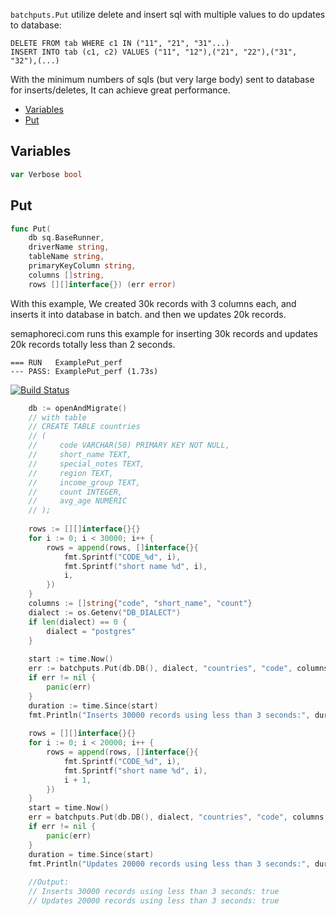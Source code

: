 

`batchputs.Put` utilize delete and insert sql with multiple values to do updates to database:

```
DELETE FROM tab WHERE c1 IN ("11", "21", "31"...)
INSERT INTO tab (c1, c2) VALUES ("11", "12"),("21", "22"),("31", "32"),(...)
```

With the minimum numbers of sqls (but very large body) sent to database for inserts/deletes, It can achieve great performance.




* [Variables](#variables)
* [Put](#put)


## Variables
``` go
var Verbose bool
```


## Put
``` go
func Put(
    db sq.BaseRunner,
    driverName string,
    tableName string,
    primaryKeyColumn string,
    columns []string,
    rows [][]interface{}) (err error)
```

With this example, We created 30k records with 3 columns each, and inserts it into database in batch. and then we updates 20k records.

semaphoreci.com runs this example for inserting 30k records and updates 20k records totally less than 2 seconds.

```
=== RUN   ExamplePut_perf
--- PASS: ExamplePut_perf (1.73s)
```

[![Build Status](https://semaphoreci.com/api/v1/theplant/batchputs/branches/master/badge.svg)](https://semaphoreci.com/theplant/batchputs)
```go
	db := openAndMigrate()
	// with table
	// CREATE TABLE countries
	// (
	//     code VARCHAR(50) PRIMARY KEY NOT NULL,
	//     short_name TEXT,
	//     special_notes TEXT,
	//     region TEXT,
	//     income_group TEXT,
	//     count INTEGER,
	//     avg_age NUMERIC
	// );
	
	rows := [][]interface{}{}
	for i := 0; i < 30000; i++ {
	    rows = append(rows, []interface{}{
	        fmt.Sprintf("CODE_%d", i),
	        fmt.Sprintf("short name %d", i),
	        i,
	    })
	}
	columns := []string{"code", "short_name", "count"}
	dialect := os.Getenv("DB_DIALECT")
	if len(dialect) == 0 {
	    dialect = "postgres"
	}
	
	start := time.Now()
	err := batchputs.Put(db.DB(), dialect, "countries", "code", columns, rows)
	if err != nil {
	    panic(err)
	}
	duration := time.Since(start)
	fmt.Println("Inserts 30000 records using less than 3 seconds:", duration.Seconds() < 3)
	
	rows = [][]interface{}{}
	for i := 0; i < 20000; i++ {
	    rows = append(rows, []interface{}{
	        fmt.Sprintf("CODE_%d", i),
	        fmt.Sprintf("short name %d", i),
	        i + 1,
	    })
	}
	start = time.Now()
	err = batchputs.Put(db.DB(), dialect, "countries", "code", columns, rows)
	if err != nil {
	    panic(err)
	}
	duration = time.Since(start)
	fmt.Println("Updates 20000 records using less than 3 seconds:", duration.Seconds() < 3)
	
	//Output:
	// Inserts 30000 records using less than 3 seconds: true
	// Updates 20000 records using less than 3 seconds: true
```




